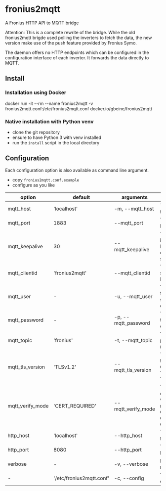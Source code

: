 # fronius2mqtt

A Fronius HTTP API to MQTT bridge

Attention: This is a complete rewrite of the bridge.
While the old fronius2mqtt brigde used polling the inverters to fetch the  data, the new version make use of the push feature provided by Fronius Symo.

The daemon offers no HTTP endpoints which can be configured in the configuration interface of each inverter.
It forwards the data directly to MQTT.

## Install

### Installation using Docker

docker run -it --rm --name fronius2mqtt -v fronius2mqtt.conf:/etc/fronius2mqtt.conf docker.io/gbeine/fronius2mqtt

### Native installation with Python venv

- clone the git repository
- ensure to have Python 3 with venv installed
- run the ```install``` script in the local directory

## Configuration

Each configuration option is also available as command line argument.

- copy ```fronius2mqtt.conf.example```
- configure as you like

| option           | default                  | arguments           | comment                                                                                |
|------------------|--------------------------|---------------------|----------------------------------------------------------------------------------------|
| mqtt_host        | 'localhost'              | -m, --mqtt_host     | The hostname of the MQTT server.                                                       |
| mqtt_port        | 1883                     | --mqtt_port         | The port of the MQTT server.                                                           |
| mqtt_keepalive   | 30                       | --mqtt_keepalive    | The keep alive interval for the MQTT server connection in seconds.                     |
| mqtt_clientid    | 'fronius2mqtt'           | --mqtt_clientid     | The clientid to send to the MQTT server.                                               |
| mqtt_user        | -                        | -u, --mqtt_user     | The username for the MQTT server connection.                                           |
| mqtt_password    | -                        | -p, --mqtt_password | The password for the MQTT server connection.                                           |
| mqtt_topic       | 'fronius'                | -t, --mqtt_topic    | The topic to publish MQTT message.                                                     |
| mqtt_tls_version | 'TLSv1.2'                | --mqtt_tls_version  | The TLS version to use for MQTT. One of TLSv1, TLSv1.1, TLSv1.2.                       |
| mqtt_verify_mode | 'CERT_REQUIRED'          | --mqtt_verify_mode  | The SSL certificate verification mode. One of CERT_NONE, CERT_OPTIONAL, CERT_REQUIRED. |
| http_host        | 'localhost'              | --http_host         | The address of the HTTP server.                                                        |
| http_port        | 8080                     | --http_port         | The port of the HTTP server.                                                           |
| verbose          | -                        | -v, --verbose       | Be verbose while running.                                                              |
| -                | '/etc/fronius2mqtt.conf' | -c, --config        | The path to the config file.                                                           |
